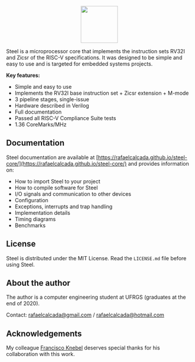 <p align="center">
  <img width="100" src="https://user-images.githubusercontent.com/22325319/85179004-38513880-b256-11ea-9a1a-4d204183bb13.png">
</p>

Steel is a microprocessor core that implements the instruction sets RV32I and Zicsr of the RISC-V specifications. It was designed to be simple and easy to use and is targeted for embedded systems projects.

**Key features:**

* Simple and easy to use
* Implements the RV32I base instruction set + Zicsr extension + M-mode
* 3 pipeline stages, single-issue
* Hardware described in Verilog
* Full documentation
* Passed all RISC-V Compliance Suite tests
* 1.36 CoreMarks/MHz

## Documentation

Steel documentation are available at [https://rafaelcalcada.github.io/steel-core/](https://rafaelcalcada.github.io/steel-core/) and provides information on:
* How to import Steel to your project
* How to compile software for Steel
* I/O signals and communication to other devices
* Configuration
* Exceptions, interrupts and trap handling
* Implementation details
* Timing diagrams
* Benchmarks

## License

Steel is distributed under the MIT License. Read the `LICENSE.md` file before using Steel.

## About the author

The author is a computer engineering student at UFRGS (graduates at the end of 2020).

Contact: rafaelcalcada@gmail.com / rafaelcalcada@hotmail.com

## Acknowledgements

My colleague [Francisco Knebel](https://github.com/FranciscoKnebel) deserves special thanks for his collaboration with this work.
